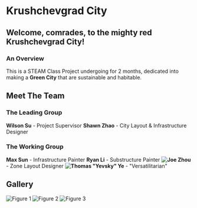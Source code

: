 # Krushchevgrad City
## Welcome, comrades, to the mighty red Krushchevgrad City!

### An Overview
This is a STEAM Class Project undergoing for 2 months, dedicated into making a **Green City** that are sustainable and habitable.

## Meet The Team
### The Leading Group
**Wilson Su** - Project Supervisor
**Shawn Zhao** - City Layout & Infrastructure Designer

### The Working Group
**Max Sun** - Infrastructure Painter
**Ryan Li** - Substructure Painter
**![Joe Zhou](https://type-32.github.io/krushchevgrad.github.io/about/joe_zhou)** - Zone Layout Designer
**![Thomas "Yevsky" Ye](https://type-32.github.io/krushchevgrad.github.io/about/thomas_ye)** - "Versatilitarian"

## Gallery
![Figure 1](https://ibb.co/4gx7T6s)
![Figure 2](https://ibb.co/TgZW7Yq)
![Figure 3](https://ibb.co/Xt6KHYF)

